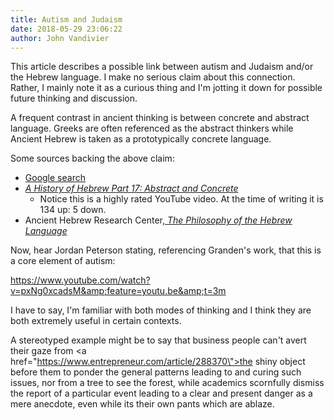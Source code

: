 ```yaml
---
title: Autism and Judaism
date: 2018-05-29 23:06:22
author: John Vandivier
---
```




This article describes a possible link between autism and Judaism and/or the Hebrew language. I make no serious claim about this connection. Rather, I mainly note it as a curious thing and I'm jotting it down for possible future thinking and discussion.

A frequent contrast in ancient thinking is between concrete and abstract language. Greeks are often referenced as the abstract thinkers while Ancient Hebrew is taken as a prototypically concrete language.

Some sources backing the above claim:
<ul>
 	<li><a href=\"https://www.google.com/search?q=jewish+thought+concrete+not+abstract&amp;rlz=1C1CHBD_enUS716US716&amp;oq=jewish+thought+concrete+not+abstract&amp;aqs=chrome..69i57.5312j0j7&amp;sourceid=chrome&amp;ie=UTF-8\">Google search</a></li>
 	<li><a href=\"https://www.youtube.com/watch?v=nvXNd9wgXH8\"><em>A History of Hebrew Part 17: Abstract and Concrete</em></a>
<ul>
 	<li>Notice this is a highly rated YouTube video. At the time of writing it is 134 up: 5 down.</li>
</ul>
</li>
 	<li>Ancient Hebrew Research Center,<a href=\"http://www.ancient-hebrew.org/language_philosophy.html\"><em> The Philosophy of the Hebrew Language</em></a></li>
</ul>
Now, hear Jordan Peterson stating, referencing Granden's work, that this is a core element of autism:

https://www.youtube.com/watch?v=pxNg0xcadsM&amp;feature=youtu.be&amp;t=3m

I have to say, I'm familiar with both modes of thinking and I think they are both extremely useful in certain contexts.

A stereotyped example might be to say that business people can't avert their gaze from <a href=\"https://www.entrepreneur.com/article/288370\">the shiny object</a> before them to ponder the general patterns leading to and curing such issues, nor from a tree to see the forest, while academics scornfully dismiss the report of a particular event leading to a clear and present danger as a mere anecdote, even while its their own pants which are ablaze.